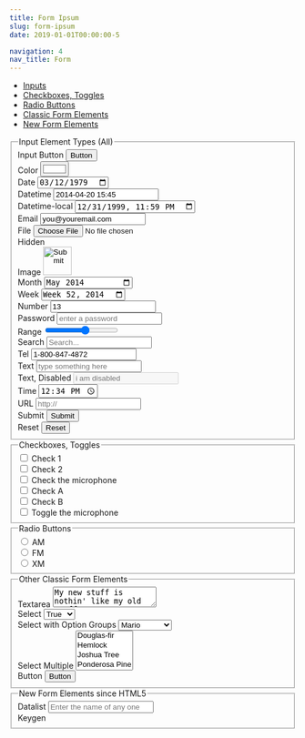 ```yaml
---
title: Form Ipsum
slug: form-ipsum
date: 2019-01-01T00:00:00-5

navigation: 4
nav_title: Form
---
```


<div>
	<ul class="list_bulleted">
		<li><a href="#inputs">Inputs</a></li>
		<li><a href="#checkboxes">Checkboxes, Toggles</a></li>
		<li><a href="#radio-buttons">Radio Buttons</a></li>
		<li><a href="#classic-form-elements">Classic Form Elements</a></li>
		<li><a href="#new-form-elements">New Form Elements</a></li>
	</ul>
</div>

<form method="get" action="/">
	<fieldset id="inputs">
		<legend>Input Element Types (All)</legend>
		<div>
			<label for="a-button">Input Button</label>
			<input class="button" type="button" value="Button" placeholder="button" name="a-button" id="a-button" />
		</div>
		<div>
			<label for="a-color">Color</label>
			<input type="color" value="#ffffff" placeholder="color picker" name="a-color" id="a-color" />
		</div>
		<div>
			<label for="a-date">Date</label>
			<input type="date" value="1979-03-12" placeholder="enter a date in the YYYY-MM-DD format" name="a-date" id="a-date" />
		</div>
		<div>
			<label for="a-datetime">Datetime</label>
			<input type="datetime" value="2014-04-20 15:45" placeholder="enter a date and time in the YYYY-MM-DD HH:MM format" name="a-datetime" id="a-datetime" />
		</div>
		<div>
			<label for="a-datetime-local">Datetime-local</label>
			<input type="datetime-local" value="1999-12-31T23:59" placeholder="enter a date and time in the YYYY-MM-DD HH:MM format" name="a-datetime-local" id="a-datetime-local" />
		</div>
		<div>
			<label for="an-email-address">Email</label>
			<input type="email" value="you@youremail.com" placeholder="you@youremail.com" name="an-email-address" id="an-email-address" />
		</div>
		<div>
			<label for="a-file-upload">File</label>
			<input type="file" value="Select a file" name="a-file-upload" id="a-file-upload" />
		</div>
		<div>
			<label for="a-hidden">Hidden</label>
			<input type="hidden" value="i am hidden" name="a-hidden" id="a-hidden" />
		</div>
		<div>
			<label for="an-image">Image</label>
			<input type="image" src="https://clicknathan.com/wp-content/uploads/2014/05/red-button.png" width="50" height="50" name="an-image" id="an-image" />
		</div>
		<div>
			<label for="a-month">Month</label>
			<input type="month" value="2014-05" placeholder="enter a year and month in the YYYY-MM format" name="a-month" id="a-month" />
		</div>
		<div>
			<label for="a-week">Week</label>
			<input type="week" value="2014-W52" placeholder="enter a year and week in the YYYY-wWW format where the 'w' is just a w, and the 'WW' represents the week number" name="a-week" id="a-week" />
		</div>
		<div>
			<label for="a-number">Number</label>
			<input type="number" value="13" placeholder="number" name="a-number" id="a-number" />
		</div>
		<div>
			<label for="a-password">Password</label>
			<input type="password" value="" placeholder="enter a password" name="a-password" id="a-password" autocomplete="current-password" />
		</div>
		<div>
			<label for="a-range">Range</label>
			<input type="range" value="" placeholder="enter a range" name="a-range" id="a-range" min="1" max="10" step="1" />
		</div>
		<div>
			<label for="a-search">Search</label>
			<input type="search" value="" placeholder="Search..." name="a-search" id="a-search" />
		</div>
		<div>
			<label for="a-tel">Tel</label>
			<input type="tel" value="1-800-847-4872" placeholder="Enter your phone number" name="a-tel" id="a-tel" />
		</div>
		<div>
			<label for="a-text">Text</label>
			<input type="text" value="" placeholder="type something here" name="a-text" id="a-text" />
		</div>
		<div>
			<label for="a-disabled-text">Text, Disabled</label>
			<input type="text" disabled value="" placeholder="i am disabled" name="a-disabled-text" id="a-disabled-text" />
		</div>
		<div>
			<label for="a-time">Time</label>
			<input type="time" value="12:34" placeholder="enter a time in 24 hour format, such as 15:59" name="a-time" id="a-time" />
		</div>
		<div>
			<label for="a-url">URL</label>
			<input type="url" value="" placeholder="http://" name="a-url" id="a-url" />
		</div>
		<div>
			<label for="a-submit">Submit</label>
			<input type="submit" value="Submit" name="a-submit" id="a-submit" />
		</div>
		<div>
			<label for="a-reset">Reset</label>
			<input type="reset" value="Reset" name="a-reset" id="a-reset" />
		</div>
	</fieldset>
	<fieldset id="checkboxes">
		<legend>Checkboxes, Toggles</legend>
		<div>
			<label for="check-1">
				<input type="checkbox" value="check-1" name="check-1" id="check-1" />
				Check 1
			</label>
		</div>
		<div>
			<label for="check-2">
				<input type="checkbox" value="check-2" name="check-2" id="check-2" />
				Check 2
			</label>
		</div>
		<div>
			<label for="check-3">
				<input type="checkbox" value="check-3" name="check-3" id="check-3" />
				Check the microphone
			</label>
		</div>
		<div>
			<label class="toggle" for="check-a">
				<input type="checkbox" value="check-a" name="check-a" id="check-a" />
				<span class="toggle__switch"></span>
				Check A
			</label>
		</div>
		<div>
			<label class="toggle" for="check-b">
				<input type="checkbox" value="check-b" name="check-b" id="check-b" />
				<span class="toggle__switch"></span>
				Check B
			</label>
		</div>
		<div>
			<label class="toggle" for="check-c">
				<input type="checkbox" value="check-c" name="check-c" id="check-c" />
				<span class="toggle__switch"></span>
				Toggle the microphone
			</label>
		</div>
	</fieldset>
	<fieldset id="radio-buttons">
		<legend>Radio Buttons</legend>
		<div>
			<label for="radio-1">
				<input type="radio" value="radio-1" name="radio-station" id="radio-1" />
				AM
			</label>
		</div>
		<div>
			<label for="radio-2">
				<input type="radio" value="radio-2" name="radio-station" id="radio-2" />
				FM
			</label>
		</div>
		<div>
			<label for="radio-3">
				<input type="radio" value="radio-3" name="radio-station" id="radio-3" />
				XM
			</label>
		</div>
	</fieldset>
	<fieldset id="classic-form-elements">
		<legend>Other Classic Form Elements</legend>
		<div>
			<label for="a-textarea">Textarea</label>
			<textarea name="a-textarea" id="a-textarea">My new stuff is nothin' like my old stuff was.</textarea>
		</div>
		<div>
			<label for="a-select">Select</label>
			<select name="a-select" id="a-select">
				<option value="true">True</option>
				<option value="false">False</option>
			</select>
		</div>
		<div>
			<label for="a-select-with-option-groups">Select with Option Groups</label>
			<select name="a-select-with-option-groups" id="a-select-with-option-groups">
				<optgroup label="Mario Brothers">
					<option value="mario">Mario</option>
					<option value="luigi">Luigi</option>
				</optgroup>
				<optgroup label="Princesses">
					<option value="peach">Peach</option>
					<option value="toadstool">Toadstool</option>
					<option value="daisy">Daisy</option>
				</optgroup>
			</select>
		</div>
		<div>
			<label for="a-multi-select">Select Multiple</label>
			<select multiple name="a-multi-select" id="a-multi-select">
				<option value="douglas-fir">Douglas-fir</option>
				<option value="hemlock">Hemlock</option>
				<option value="joshua">Joshua Tree</option>
				<option value="ponderosa">Ponderosa Pine</option>
				<option value="juniper">Juniper</option>
				<option value="redcedar">Redcedar</option>
				<option value="redwood">Redwood</option>
				<option value="sequoia">Sequoia</option>
				<option value="sitka spruce">Sitka Spruce</option>
			</select>
		</div>
		<div>
			<label for="a-button-element">Button</label>
			<button type="submit" class="button" name="a-button-element" id="a-button-element">Button</button>
		</div>
	</fieldset>
	<fieldset id="new-form-elements">
		<legend>New Form Elements since HTML5</legend>
		<div>
			<label for="the-datalist">Datalist</label>
			<input type="text" list="a-datalist" placeholder="Enter the name of any one of the Beatles" />
			<datalist id="a-datalist">
				<option value="Paul McCartney">
				<option value="Ringo Starr">
				<option value="George Harrison">
				<option value="John Lennon">
			</datalist>
		</div>
		<div>
			<label for="a-keygen">Keygen</label>
			<keygen name="a-keygen" id="a-keygen" />
		</div>
	</fieldset>
</form>